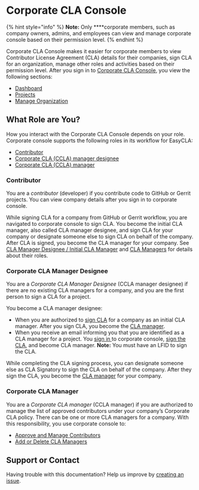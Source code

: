 # Corporate CLA Console

{% hint style="info" %}
**Note:** Only ****corporate members, such as company owners, admins, and employees can view and manage corporate console based on their permission level.
{% endhint %}

Corporate CLA Console makes it easier for corporate members to view Contributor License Agreement \(CLA\) details for their companies, sign CLA for an organization, manage other roles and activities based on their permission level. After you sign in to [Corporate CLA Console](https://member.lfx.linuxfoundation.org/company/dashboard), you view the following sections:

* [Dashboard](dashboard.md)
* [Projects](projects/)
* [Manage Organization](manage-organization.md)

## What Role are You? <a id="what-role-are-you"></a>

How you interact with the Corporate CLA Console depends on your role. Corporate console supports the following roles in its workflow for EasyCLA:

* [Contributor](./#contributor)
* [Corporate CLA \(CCLA\) manager designee](./#corporate-cla-manager-designee)
* [Corporate CLA \(CCLA\) manager](./#corporate-cla-manager)

### Contributor <a id="contributor"></a>

You are a _contributor_ \(developer\) if you contribute code to GitHub or Gerrit projects. You can view company details after you sign in to corporate console.

While signing CLA for a company from GitHub or Gerrit workflow, you are navigated to corporate console to sign CLA. You become the initial CLA manager, also called CLA manager designee, and sign CLA for your company or designate someone else to sign CLA on behalf of the company. After CLA is signed, you become the CLA manager for your company. See [CLA Manager Designee / Initial CLA Manager](../easycla/corporate-cla-manager-designee-or-initial-cla-manager/) and [CLA Managers](../easycla/corporate-cla-managers/) for details about their roles.

### Corporate CLA Manager Designee

You are a _Corporate CLA Manager Designee_ \(CCLA manager designee\) if there are no existing CLA managers for a company, and  you are the first person to sign a CLA for a project.

You become a CLA manager designee:

* When you are authorized to [sign CLA](../easycla/corporate-cla-manager-designee-or-initial-cla-manager/sign-corporate-cla-for-a-company.md) for a company as an initial CLA manager. After you sign CLA, you become the [CLA manager](../easycla/corporate-cla-managers/). 
* When you receive an email informing you that you are identified as a CLA manager for a project. You [sign in ](../easycla/corporate-cla-managers/sign-in-to-the-easycla-corporate-console.md)to corporate console,  [sign the CLA](../easycla/corporate-cla-manager-designee-or-initial-cla-manager/sign-corporate-cla-from-invitation.md), and become CLA manager. **Note:** You must have an LFID to sign the CLA.

While completing the CLA signing process, you can designate someone else as CLA Signatory to sign the CLA on behalf of the company. After they sign the CLA, you become the [CLA manager](../easycla/corporate-cla-managers/) for your company.

### Corporate CLA Manager <a id="corporate-cla-manager"></a>

You are a _Corporate CLA manager_ \(CCLA manager\) if you are authorized to manage the list of approved contributors under your company’s Corporate CLA policy. There can be one or more CLA managers for a company. With this responsibility, you use corporate console to:

* [Approve and Manage Contributors](../easycla/corporate-cla-managers/approve-and-manage-contributors.md)
* [Add or Delete CLA Managers](../easycla/corporate-cla-managers/add-or-delete-cla-managers.md)

## Support or Contact

Having trouble with this documentation? Help us improve by [creating an issue](https://github.com/communitybridge/docs/issues).

